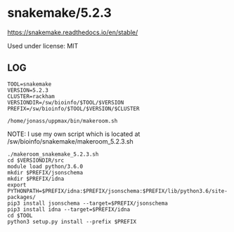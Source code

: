 snakemake/5.2.3
========================

<https://snakemake.readthedocs.io/en/stable/>

Used under license:
MIT

LOG
---

    TOOL=snakemake
    VERSION=5.2.3
    CLUSTER=rackham
    VERSIONDIR=/sw/bioinfo/$TOOL/$VERSION
    PREFIX=/sw/bioinfo/$TOOL/$VERSION/$CLUSTER

    /home/jonass/uppmax/bin/makeroom.sh

NOTE: I use my own script which is located at /sw/bioinfo/snakemake/makeroom_5.2.3.sh

    ./makeroom_snakemake_5.2.3.sh
    cd $VERSIONDIR/src
    module load python/3.6.0
    mkdir $PREFIX/jsonschema
    mkdir $PREFIX/idna
    export PYTHONPATH=$PREFIX/idna:$PREFIX/jsonschema:$PREFIX/lib/python3.6/site-packages/
    pip3 install jsonschema --target=$PREFIX/jsonschema
    pip3 install idna --target=$PREFIX/idna
    cd $TOOL
    python3 setup.py install --prefix $PREFIX
